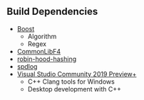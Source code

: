 ## Build Dependencies
* [Boost](https://www.boost.org/)
	* Algorithm
	* Regex
* [CommonLibF4](https://github.com/Ryan-rsm-McKenzie/CommonLibF4)
* [robin-hood-hashing](https://github.com/martinus/robin-hood-hashing)
* [spdlog](https://github.com/gabime/spdlog)
* [Visual Studio Community 2019 Preview+](https://visualstudio.microsoft.com/vs/preview/)
	* C++ Clang tools for Windows
	* Desktop development with C++
